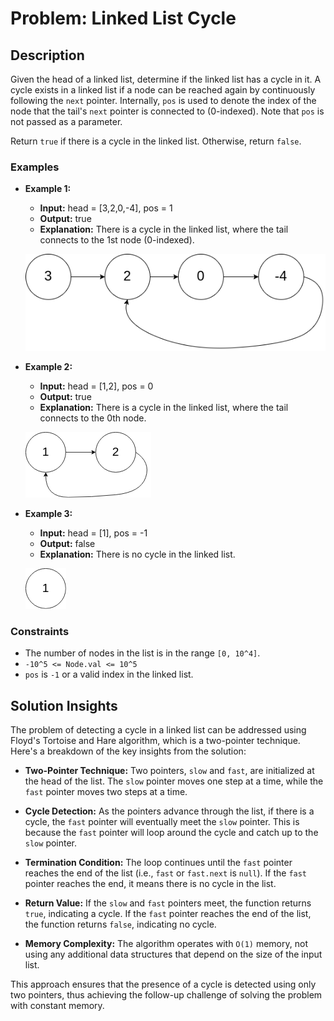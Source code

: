 # Problem: Linked List Cycle

## Description

Given the head of a linked list, determine if the linked list has a cycle in it. A cycle exists in a linked list if a node can be reached again by continuously following the `next` pointer. Internally, `pos` is used to denote the index of the node that the tail's `next` pointer is connected to (0-indexed). Note that `pos` is not passed as a parameter.

Return `true` if there is a cycle in the linked list. Otherwise, return `false`.

### Examples

- **Example 1:**
  - **Input:** head = [3,2,0,-4], pos = 1
  - **Output:** true
  - **Explanation:** There is a cycle in the linked list, where the tail connects to the 1st node (0-indexed).
  
  ![Circular Linked List Example 1](circularlinkedlist.png "Circular Linked List Example 1")

- **Example 2:**
  - **Input:** head = [1,2], pos = 0
  - **Output:** true
  - **Explanation:** There is a cycle in the linked list, where the tail connects to the 0th node.
  
  ![Circular Linked List Example 2](circularlinkedlist_test2.png "Circular Linked List Example 2")

- **Example 3:**
  - **Input:** head = [1], pos = -1
  - **Output:** false
  - **Explanation:** There is no cycle in the linked list.
  
  ![Circular Linked List Example 3](circularlinkedlist_test3.png "Circular Linked List Example 3")

### Constraints

- The number of nodes in the list is in the range `[0, 10^4]`.
- `-10^5 <= Node.val <= 10^5`
- `pos` is `-1` or a valid index in the linked list.

## Solution Insights

The problem of detecting a cycle in a linked list can be addressed using Floyd's Tortoise and Hare algorithm, which is a two-pointer technique. Here's a breakdown of the key insights from the solution:

- **Two-Pointer Technique:** Two pointers, `slow` and `fast`, are initialized at the head of the list. The `slow` pointer moves one step at a time, while the `fast` pointer moves two steps at a time.

- **Cycle Detection:** As the pointers advance through the list, if there is a cycle, the `fast` pointer will eventually meet the `slow` pointer. This is because the `fast` pointer will loop around the cycle and catch up to the `slow` pointer.

- **Termination Condition:** The loop continues until the `fast` pointer reaches the end of the list (i.e., `fast` or `fast.next` is `null`). If the `fast` pointer reaches the end, it means there is no cycle in the list.

- **Return Value:** If the `slow` and `fast` pointers meet, the function returns `true`, indicating a cycle. If the `fast` pointer reaches the end of the list, the function returns `false`, indicating no cycle.

- **Memory Complexity:** The algorithm operates with `O(1)` memory, not using any additional data structures that depend on the size of the input list.

This approach ensures that the presence of a cycle is detected using only two pointers, thus achieving the follow-up challenge of solving the problem with constant memory.